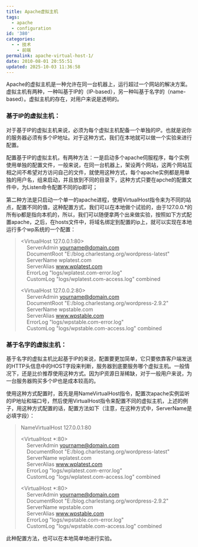 ```yaml
---
title: Apache虚拟主机
tags:
  - apache
  - configuration
id: '380'
categories:
  - - 技术
    - 前端
permalink: apache-virtual-host-1/
date: 2010-08-01 20:55:51
updated: 2025-10-03 11:36:58
---
```


Apache的虚拟主机是一种允许在同一台机器上，运行超过一个网站的解决方案。虚拟主机有两种，一种叫基于IP的（IP-based），另一种叫基于名字的（name-based）。虚拟主机的存在，对用户来说是透明的。
<!-- more -->
### 基于IP的虚拟主机：

对于基于IP的虚拟主机来说，必须为每个虚拟主机配备一个单独的IP。也就是说你的服务器必须有多个IP地址。对于这种方式，我们在本地就可以做一个实验来进行配置。

配置基于IP的虚拟主机，有两种方法：一是启动多个apache伺服程序，每个实例使用单独的配置文件，一般来说，在同一台机器上，架设两个网站，这两个网站互相之间不希望对方访问自己的文件，就使用这种方式，每个apache实例都是用单独的用户名，组来启动，并且放到不同的目录下，这种方式只要在apche的配置文件中，为Listen命令配置不同的ip即可；

第二种方法是只启动一个单一的apache进程，使用VirtualHost指令来为不同的站点，配置不同的值，这种配置方式，我们可以在本地做个试验的，由于127.0.0.*的所有ip都是指向本机的，所以，我们可以随便拿两个出来做实验，按照如下方式配置apache，之后，在hosts文件中，将域名绑定到配置的ip上，就可以实现在本地运行多个wp系统的一个配置：

> <VirtualHost 127.0.0.1:80>  
>     ServerAdmin yourname@domain.com  
>     DocumentRoot "E:/blog.charlestang.org/wordpress-latest"  
>     ServerName wplatest.com  
>     ServerAlias www.wplatest.com  
>     ErrorLog "logs/wplatest.com-error.log"  
>     CustomLog "logs/wplatest.com-access.log" combined  
> </VirtualHost>
> 
> <VirtualHost 127.0.0.2:80>  
>     ServerAdmin yourname@domain.com  
>     DocumentRoot "E:/blog.charlestang.org/wordpress-2.9.2"  
>     ServerName wpstable.com  
>     ServerAlias www.wpstable.com  
>     ErrorLog "logs/wpstable.com-error.log"  
>     CustomLog "logs/wpstable.com-access.log" combined  
> </VirtualHost>

### 基于名字的虚拟主机：

基于名字的虚拟主机比起基于IP的来说，配置要更加简单，它只要依靠客户端发送的HTTP头信息中的HOST字段来判断，服务器到底要服务哪个虚拟主机。一般情况下，还是比价推荐使用这种方式。因为IP资源日渐稀缺，对于一般用户来说，为一台服务器购买多个IP也是成本较高的。

使用这种方式配置时，首先是用NameVirtualHost指令，配置次apache实例监听的IP地址和端口号，然后使用VirtualHost指令来配置不同的虚拟主机，上述的例子，用这种方式配置的话，配置方法如下（注意，在这种方式中，ServerName是必填字段）：

> NameVirtualHost 127.0.0.1:80
> 
> <VirtualHost *:80>  
>     ServerAdmin yourname@domain.com  
>     DocumentRoot "E:/blog.charlestang.org/wordpress-latest"  
>     ServerName wplatest.com  
>     ServerAlias www.wplatest.com  
>     ErrorLog "logs/wplatest.com-error.log"  
>     CustomLog "logs/wplatest.com-access.log" combined  
> </VirtualHost>
> 
> <VirtualHost *:80>  
>     ServerAdmin yourname@domain.com  
>     DocumentRoot "E:/blog.charlestang.org/wordpress-2.9.2"  
>     ServerName wpstable.com  
>     ServerAlias www.wpstable.com  
>     ErrorLog "logs/wpstable.com-error.log"  
>     CustomLog "logs/wpstable.com-access.log" combined  
> </VirtualHost>

此种配置方法，也可以在本地简单地进行实验。